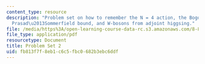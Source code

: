 ```yaml
---
content_type: resource
description: "Problem set on how to remember the N = 4 action, the Bogomol'nyi\u2013\
  Prasad\u2013Sommerfield bound, and W-bosons from adjoint higgsing."
file: /media/https%3A/open-learning-course-data-rc.s3.amazonaws.com/8-821-string-theory-fall-2008/fb813f7f8eb1c6c5fbc0682b3ebc6ddf_pset02.pdf
file_type: application/pdf
resourcetype: Document
title: Problem Set 2
uid: fb813f7f-8eb1-c6c5-fbc0-682b3ebc6ddf
---
```

